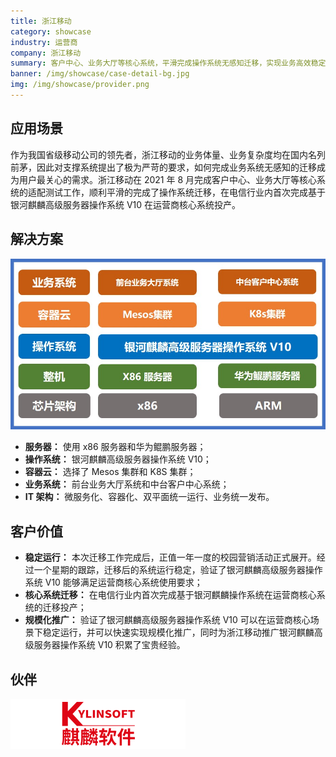 ```yaml
---
title: 浙江移动
category: showcase
industry: 运营商
company: 浙江移动
summary: 客户中心、业务大厅等核心系统，平滑完成操作系统无感知迁移，实现业务高效稳定运行
banner: /img/showcase/case-detail-bg.jpg
img: /img/showcase/provider.png
---
```


## 应用场景

作为我国省级移动公司的领先者，浙江移动的业务体量、业务复杂度均在国内名列前茅，因此对支撑系统提出了极为严苛的要求，如何完成业务系统无感知的迁移成为用户最关心的需求。浙江移动在 2021 年 8 月完成客户中心、业务大厅等核心系统的适配测试工作，顺利平滑的完成了操作系统迁移，在电信行业内首次完成基于银河麒麟高级服务器操作系统 V10 在运营商核心系统投产。

## 解决方案

<div class="case-img"><img src="./p1.jpg"/></div>

- **服务器：** 使用 x86 服务器和华为鲲鹏服务器；
- **操作系统：** 银河麒麟高级服务器操作系统 V10；
- **容器云：** 选择了 Mesos 集群和 K8S 集群；
- **业务系统：** 前台业务大厅系统和中台客户中心系统；
- **IT 架构：** 微服务化、容器化、双平面统一运行、业务统一发布。

## 客户价值

- **稳定运行：** 本次迁移工作完成后，正值一年一度的校园营销活动正式展开。经过一个星期的跟踪，迁移后的系统运行稳定，验证了银河麒麟高级服务器操作系统 V10 能够满足运营商核心系统使用要求；
- **核心系统迁移：** 在电信行业内首次完成基于银河麒麟操作系统在运营商核心系统的迁移投产；
- **规模化推广：** 验证了银河麒麟高级服务器操作系统 V10 可以在运营商核心场景下稳定运行，并可以快速实现规模化推广，同时为浙江移动推广银河麒麟高级服务器操作系统 V10 积累了宝贵经验。

## 伙伴

<img src="./qiling.png"/>
